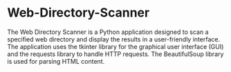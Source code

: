 # Web-Directory-Scanner
The Web Directory Scanner is a Python application designed to scan a specified web directory and display the results in a user-friendly interface. The application uses the tkinter library for the graphical user interface (GUI) and the requests library to handle HTTP requests. The BeautifulSoup library is used for parsing HTML content.
